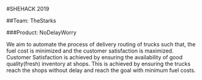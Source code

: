 #SHEHACK 2019

##Team: TheStarks

###Product: NoDelayWorry

We aim to automate the process of delivery routing of trucks such that, the fuel cost is minimized and the customer satisfaction is maximized. Customer Satisfaction is achieved by ensuring the availability of good quality(fresh) inventory at shops. This is achieved by ensuring the trucks reach the shops without delay and reach the goal with minimum fuel costs.
